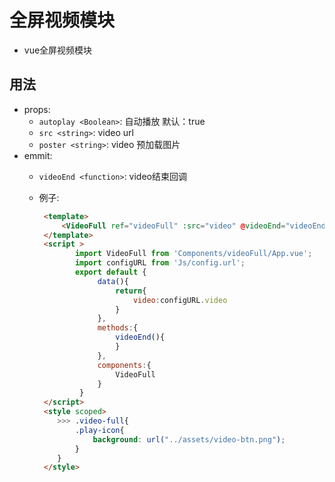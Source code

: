 # 全屏视频模块

 - vue全屏视频模块
 
## 用法
 - props: 
     - `autoplay <Boolean>`: 自动播放 默认：true
     - `src <string>`: video url
     - `poster <string>`: video 预加载图片
 - emmit:
     - `videoEnd <function>`: video结束回调
     
     - 例子:
     
       ```html
        <template>
           	<VideoFull ref="videoFull" :src="video" @videoEnd="videoEnd" />
        </template>
        <script >
               import VideoFull from 'Components/videoFull/App.vue';
               import configURL from 'Js/config.url';
               export default {
                    data(){
						return{
							video:configURL.video
						}
                    },
					methods:{
						videoEnd(){
						}
					},
					components:{
						VideoFull
					}
				}
        </script>
        <style scoped>
           >>> .video-full{
               .play-icon{
                   background: url("../assets/video-btn.png");
               }
           }
        </style>
       ```
